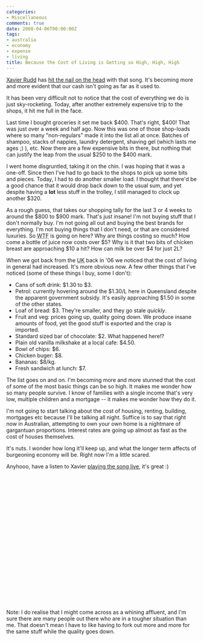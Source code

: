 ```yaml
---
categories:
- Miscellaneous
comments: true
date: 2008-04-06T00:00:00Z
tags:
- australia
- economy
- expense
- living
title: Because the Cost of Living is Getting so High, High, High
---
```


<a href="http://www.xavierrudd.com/" title="Xavier Rudd">Xavier Rudd</a> has <a href="http://www.thelyricarchive.com/song/1721539-223666/Famine" title="Famine">hit the nail on the head</a> with that song. It's becoming more and more evident that our cash isn't going as far as it used to.

It has been very difficult not to notice that the cost of everything we do is just sky-rocketing. Today, after another extremely expensive trip to the shops, it hit me full in the face.

<!--more-->

Last time I bought groceries it set me back $400. That's right, $400! That was just over a week and half ago. Now this was one of those shop-loads where so many "non-regulars" made it into the list all at once. Batches of shampoo, stacks of nappies, laundry detergent, shaving gel (which lasts me ages ;) ), etc. Now there are a few expensive bits in there, but nothing that can justify the leap from the usual $250 to the $400 mark.

I went home disgruntled, taking it on the chin. I was hoping that it was a one-off. Since then I've had to go back to the shops to pick up some bits and pieces. Today, I had to do another smaller load. I thought that there'd be a good chance that it would drop back down to the usual sum, and yet despite having a <strong>lot</strong> less stuff in the trolley, I still managed to clock up another $320.

As a rough guess, that takes our shopping tally for the last 3 or 4 weeks to around the $800 to $900 mark. That's just insane! I'm not buying stuff that I don't normally buy. I'm not going all out and buying the best brands for everything. I'm not buying things that I don't need, or that are considered luxuries. So <acronym title="What the fuck">WTF</acronym> is going on here? Why are things costing so much? How come a bottle of juice now costs over $5? Why is it that two bits of chicken breast are approaching $10 a hit? How can milk be over $4 for just 2L?

When we got back from the <acronym title="United Kingdom">UK</acronym> back in '06 we noticed that the cost of living in general had increased. It's more obvious now. A few other things that I've noticed (some of these things I buy, some I don't):
<ul>
<li>Cans of soft drink: $1.30 to $3.</li>
<li>Petrol: currently hovering around the $1.30/L here in Queensland despite the apparent government subsidy. It's easily approaching $1.50 in some of the other states.</li>
<li>Loaf of bread: $3. They're smaller, and they go stale <em>quickly</em>.</li>
<li>Fruit and veg: prices going up, quality going down. We produce insane amounts of food, yet the good stuff is exported and the crap is imported.</li>
<li>Standard sized bar of chocolate: $2. What happened here!?</li>
<li>Plain old vanilla milkshake at a local cafe: $4.50.</li>
<li>Bowl of chips: $6.</li>
<li>Chicken buger: $8.</li>
<li>Bananas: $8/kg.</li>
<li>Fresh sandwich at lunch: $7.</li>
</ul>
The list goes on and on. I'm becoming more and more stunned that the cost of some of the most basic things can be so high. It makes me wonder how so many people survive. I know of families with a single income that's very low, multiple children and a mortgage -- it makes me wonder how they do it.

I'm not going to start talking about the cost of housing, renting, building, mortgages etc because I'll be talking all night. Suffice is to say that right now in Australian, attempting to own your own home is a nightmare of gargantuan proportions. Interest rates are going up almost as fast as the cost of houses themselves.

It's nuts. I wonder how long it'll keep up, and what the longer term affects of burgeoning economy will be. Right now I'm a little scared.

Anyhooo, have a listen to Xavier <a href="http://www.youtube.com/watch?v=MhmlBUszCr0" title="Xavier Rudd - Famine - Shorline 2006">playing the song live</a>, it's great :)
<object width="425" height="355"><param name="movie" value="http://www.youtube.com/v/MhmlBUszCr0&hl=en"></param><param name="wmode" value="transparent"></param><embed src="http://www.youtube.com/v/MhmlBUszCr0&hl=en" type="application/x-shockwave-flash" wmode="transparent" width="425" height="355"></embed></object>

Note: I do realise that I might come across as a whining affluent, and I'm sure there are many people out there who are in a tougher situation than me. That doesn't mean I have to like having to fork out more and more for the same stuff while the quality goes down.
